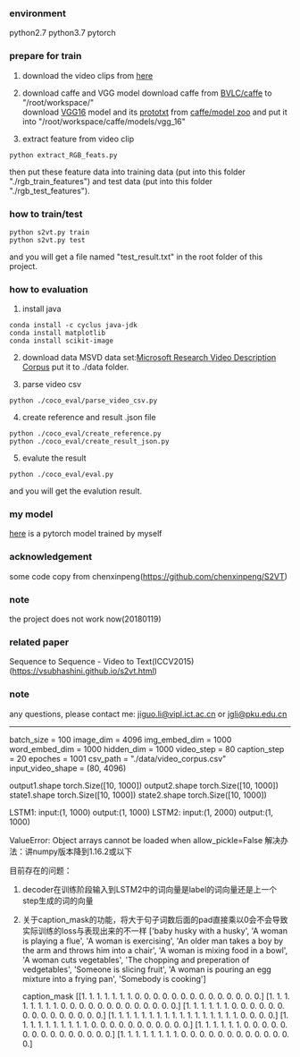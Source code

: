 ### environment
python2.7
python3.7
pytorch

### prepare for train
1. download the video clips from [here](http://www.cs.utexas.edu/users/ml/clamp/videoDescription/)

2. download caffe and VGG model
download caffe from [BVLC/caffe](https://github.com/BVLC/caffe) to "/root/workspace/"    
download [VGG16](http://www.robots.ox.ac.uk/~vgg/software/very_deep/caffe/VGG_ILSVRC_16_layers.caffemodel) model and its [prototxt](https://gist.githubusercontent.com/ksimonyan/211839e770f7b538e2d8/raw/0067c9b32f60362c74f4c445a080beed06b07eb3/VGG_ILSVRC_16_layers_deploy.prototxt) from [caffe/model zoo](https://github.com/BVLC/caffe/wiki/Model-Zoo#models-used-by-the-vgg-team-in-ilsvrc-2014) and put it into "/root/workspace/caffe/models/vgg_16"

3. extract feature from video clip
```
python extract_RGB_feats.py
```
then put these feature data into training data (put into this folder "./rgb_train_features") and test data (put into this folder "./rgb_test_features").

### how to train/test
```
python s2vt.py train
python s2vt.py test
```
and you will get a file named "test_result.txt" in the root folder of this project.

### how to evaluation
1. install java
```shell
conda install -c cyclus java-jdk
conda install matplotlib
conda install scikit-image
```
2. download data
MSVD data set:[Microsoft Research Video Description Corpus](https://www.microsoft.com/en-us/download/details.aspx?id=52422&from=http%3A%2F%2Fresearch.microsoft.com%2Fen-us%2Fdownloads%2F38cf15fd-b8df-477e-a4e4-a4680caa75af%2Fdefault.aspx)
put it to ./data folder.

3. parse video csv
```
python ./coco_eval/parse_video_csv.py
```
4. create reference and result .json file
```
python ./coco_eval/create_reference.py
python ./coco_eval/create_result_json.py
```
5. evalute the result
```
python ./coco_eval/eval.py
```

and you will get the evalution result.

### my model
[here]() is a pytorch model trained by myself
### acknowledgement
some code copy from chenxinpeng(https://github.com/chenxinpeng/S2VT)

### note
the project does not work now(20180119)

### related paper
Sequence to Sequence - Video to Text(ICCV2015)(https://vsubhashini.github.io/s2vt.html)

### note
any questions, please contact me: jiguo.li@vipl.ict.ac.cn or jgli@pku.edu.cn





-------------------
batch_size = 100
image_dim = 4096
img_embed_dim = 1000
word_embed_dim = 1000
hidden_dim = 1000
video_step = 80
caption_step = 20
epoches = 1001
csv_path = "./data/video_corpus.csv"
input_video_shape = (80, 4096)

output1.shape torch.Size([10, 1000])
output2.shape torch.Size([10, 1000])
state1.shape torch.Size([10, 1000])
state2.shape torch.Size([10, 1000])


LSTM1:
    input:(1, 1000) output:(1, 1000)
LSTM2:
    input:(1, 2000) output:(1, 1000)


ValueError: Object arrays cannot be loaded when allow_pickle=False
解决办法：讲numpy版本降到1.16.2或以下

目前存在的问题：
1. decoder在训练阶段输入到LSTM2中的词向量是label的词向量还是上一个step生成的词的向量
2. 关于caption_mask的功能，将大于句子词数后面的pad直接乘以0会不会导致实际训练的loss与表现出来的不一样
    ['baby husky with a husky',
    'A woman is playing a flue',
    'A woman is exercising',
    'An older man takes a boy by the arm and throws him into a chair',
    'A woman is mixing food in a bowl',
    'A woman cuts vegetables',
    'The chopping and preperation of vedgetables',
    'Someone is slicing fruit',
    'A woman is pouring an egg mixture into a frying pan',
    'Somebody is cooking']

    caption_mask
    [[1. 1. 1. 1. 1. 1. 1. 0. 0. 0. 0. 0. 0. 0. 0. 0. 0. 0. 0. 0. 0.]
     [1. 1. 1. 1. 1. 1. 1. 1. 0. 0. 0. 0. 0. 0. 0. 0. 0. 0. 0. 0. 0.]
     [1. 1. 1. 1. 1. 1. 0. 0. 0. 0. 0. 0. 0. 0. 0. 0. 0. 0. 0. 0. 0.]
     [1. 1. 1. 1. 1. 1. 1. 1. 1. 1. 1. 1. 1. 1. 1. 1. 1. 0. 0. 0. 0.]
     [1. 1. 1. 1. 1. 1. 1. 1. 1. 1. 0. 0. 0. 0. 0. 0. 0. 0. 0. 0. 0.]
     [1. 1. 1. 1. 1. 1. 0. 0. 0. 0. 0. 0. 0. 0. 0. 0. 0. 0. 0. 0. 0.]
     [1. 1. 1. 1. 1. 1. 1. 1. 0. 0. 0. 0. 0. 0. 0. 0. 0. 0. 0. 0. 0.]

